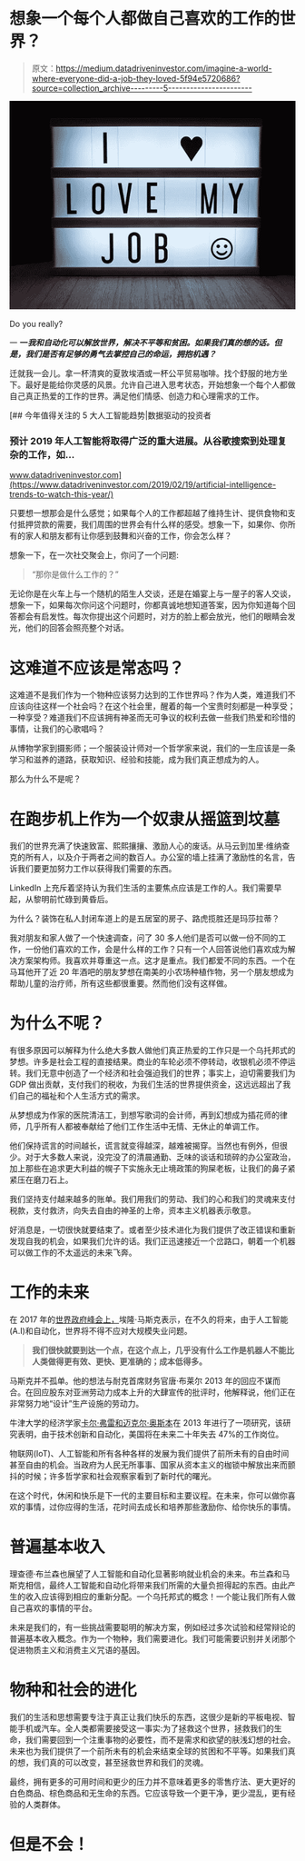 # 想象一个每个人都做自己喜欢的工作的世界？

> 原文：<https://medium.datadriveninvestor.com/imagine-a-world-where-everyone-did-a-job-they-loved-5f94e5720686?source=collection_archive---------5----------------------->

![](img/9dc04eb8abbf0fb3f5646455ac07e242.png)

Do you really?

一 **一*我和自动化可以解放世界，解决不平等和贫困。如果我们真的想的话。但是，我们是否有足够的勇气去掌控自己的命运，拥抱机遇？***

迁就我一会儿。拿一杯清爽的夏敦埃酒或一杯公平贸易咖啡。找个舒服的地方坐下。最好是能给你灵感的风景。允许自己进入思考状态，开始想象一个每个人都做自己真正热爱的工作的世界。满足他们情感、创造力和心理需求的工作。

[](https://www.datadriveninvestor.com/2019/02/19/artificial-intelligence-trends-to-watch-this-year/) [## 今年值得关注的 5 大人工智能趋势|数据驱动的投资者

### 预计 2019 年人工智能将取得广泛的重大进展。从谷歌搜索到处理复杂的工作，如…

www.datadriveninvestor.com](https://www.datadriveninvestor.com/2019/02/19/artificial-intelligence-trends-to-watch-this-year/) 

只要想一想那会是什么感觉；如果每个人的工作都超越了维持生计、提供食物和支付抵押贷款的需要，我们周围的世界会有什么样的感受。想象一下，如果你、你所有的家人和朋友都有让你感到鼓舞和兴奋的工作，你会怎么样？

想象一下，在一次社交聚会上，你问了一个问题:

> “那你是做什么工作的？”

无论你是在火车上与一个随机的陌生人交谈，还是在婚宴上与一屋子的客人交谈，想象一下，如果每次你问这个问题时，你都真诚地想知道答案，因为你知道每个回答都会有启发性。每次你提出这个问题时，对方的脸上都会放光，他们的眼睛会发光，他们的回答会照亮整个对话。

# 这难道不应该是常态吗？

这难道不是我们作为一个物种应该努力达到的工作世界吗？作为人类，难道我们不应该向往这样一个社会吗？在这个社会里，醒着的每一个宝贵时刻都是一种享受；一种享受？难道我们不应该拥有神圣而无可争议的权利去做一些我们热爱和珍惜的事情，让我们的心歌唱吗？

从博物学家到摄影师；一个服装设计师对一个哲学家来说，我们的一生应该是一条学习和滋养的道路，获取知识、经验和技能，成为我们真正想成为的人。

那么为什么不是呢？

# 在跑步机上作为一个奴隶从摇篮到坟墓

我们的世界充满了快速致富、熙熙攘攘、激励人心的废话。从马云到加里·维纳查克的所有人，以及介于两者之间的数百人。办公室的墙上挂满了激励性的名言，告诉我们要更加努力工作以获得我们需要的东西。

LinkedIn 上充斥着坚持认为我们生活的主要焦点应该是工作的人。我们需要早起，从黎明前忙碌到黄昏后。

为什么？装饰在私人封闭车道上的是五居室的房子、路虎揽胜还是玛莎拉蒂？

我对朋友和家人做了一个快速调查，问了 30 多人他们是否可以做一份不同的工作，一份他们喜欢的工作，会是什么样的工作？只有一个人回答说他们喜欢成为解决方案架构师。我喜欢并尊重这一点。这才是重点。我们都爱不同的东西。一个在马耳他开了近 20 年酒吧的朋友梦想在南美的小农场种植作物，另一个朋友想成为帮助儿童的治疗师，所有这些都很重要。然而他们没有这样做。

# 为什么不呢？

有很多原因可以解释为什么绝大多数人做他们真正热爱的工作只是一个乌托邦式的梦想。许多是社会工程的直接结果。商业的车轮必须不停转动，收银机必须不停运转。我们无意中创造了一个经济和社会强迫我们的世界；事实上，迫切需要我们为 GDP 做出贡献，支付我们的税收，为我们生活的世界提供资金，这远远超出了我们自己的福祉和个人生活方式的需求。

从梦想成为作家的医院清洁工，到想写歌词的会计师，再到幻想成为插花师的律师，几乎所有人都被奉献给了他们工作生活中无情、无休止的单调工作。

他们保持谎言的时间越长，谎言就变得越深，越难被揭穿。当然也有例外，但很少。对于大多数人来说，没完没了的清晨通勤、乏味的谈话和琐碎的办公室政治，加上那些在追求更大利益的幌子下实施永无止境政策的狗屎老板，让我们的鼻子紧紧压在磨刀石上。

我们坚持支付越来越多的账单。我们用我们的劳动、我们的心和我们的灵魂来支付税款，支付救济，向失去自由的神圣的上帝，资本主义机器表示敬意。

好消息是，一切很快就要结束了。或者至少技术进化为我们提供了改正错误和重新发现自我的机会，如果我们允许的话。我们正迅速接近一个岔路口，朝着一个机器可以做工作的不太遥远的未来飞奔。

# 工作的未来

在 2017 年的[世界政府峰会上，](https://www.teslarati.com/video-elon-musk-dubai-world-government-summit-2017/)埃隆·马斯克表示，在不久的将来，由于人工智能(A.I)和自动化，世界将不得不应对大规模失业问题。

> **我们很快就要到达一个点，在这个点上，几乎没有什么工作是机器人不能比人类做得更有效、更快、更准确的；成本低得多。**

马斯克并不孤单。他的想法与耐克首席财务官唐·布莱尔 2013 年的回应不谋而合。在回应股东对亚洲劳动力成本上升的大肆宣传的批评时，他解释说，他们正在非常努力地“设计”生产设施的劳动力。

牛津大学的经济学家[卡尔·弗雷和迈克尔·奥斯本](https://www.researchgate.net/publication/271523899_The_Future_of_Employment_How_Susceptible_Are_Jobs_to_Computerisation)在 2013 年进行了一项研究，该研究表明，由于技术创新和自动化，美国将在未来二十年失去 47%的工作岗位。

物联网(IoT)、人工智能和所有各种各样的发展为我们提供了前所未有的自由时间甚至自由的机会。当政府为人民无所事事、国家从资本主义的枷锁中解放出来而颤抖的时候；许多哲学家和社会观察家看到了新时代的曙光。

在这个时代，休闲和快乐是下一代的主要目标和主要议程。在未来，你可以做你喜欢的事情，过你应得的生活，花时间去成长和培养那些激励你、给你快乐的事情。

# 普遍基本收入

理查德·布兰森也展望了人工智能和自动化显著影响就业机会的未来。布兰森和马斯克相信，最终人工智能和自动化将带来我们所需的大量负担得起的东西。由此产生的收入应该得到相应的重新分配。一个乌托邦式的概念！一个能让我们所有人做自己喜欢的事情的平台。

未来是我们的，有一些挑战需要聪明的解决方案，例如经过多次试验和经常辩论的普遍基本收入概念。作为一个物种，我们需要进化。我们可能需要识别并关闭那个促进物质主义和消费主义咒语的基因。

# 物种和社会的进化

我们的生活和思想需要专注于真正让我们快乐的东西，这很少是新的平板电视、智能手机或汽车。全人类都需要接受这一事实:为了拯救这个世界，拯救我们的生命，我们需要回到一个注重事物的必要性，而不是需求和欲望的肤浅幻想的社会。未来也为我们提供了一个前所未有的机会来结束全球的贫困和不平等。如果我们真的想，我们真的可以改变，甚至拯救世界和我们的灵魂。

最终，拥有更多的可用时间和更少的压力并不意味着更多的零售疗法、更大更好的白色商品、棕色商品和无生命的东西。它应该导致一个更干净，更少混乱，更有经验的人类群体。

# 但是不会！